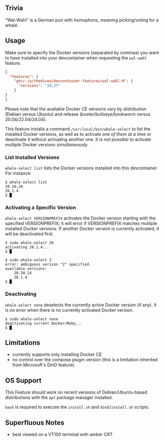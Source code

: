## Trivia

"Wal-Wahl" is a German pun with homophons, meaning picking/voting for a whale.

## Usage

Make sure to specify the Docker versions (separated by commas) you want to have
installed into your devcontainer when requesting the `wal-wahl` feature:

```json
{
  "features": {
    "ghcr.io/thediveo/devcontainer-features/wal-wahl:0": {
      "versions": "20,27"
    }
}
}
```

Please note that the available Docker CE versions vary by distribution (Debian
versus Ubuntu) and release (buster/bullseye/bookworm versus 20.04/22.04/24.04).

This feature installs a command `/usr/local/bin/whale-select` to list the
installed Docker versions, as well as to activate _one of them at a time_ or
deactivate it without activating another one. It is _not possible_ to activate
_multiple_ Docker versions _simultaneously_.

### List Installed Versions

`whale-select list` lists the Docker versions installed into this devcontainer.
For instance:

```
$ whale-select list
20.10.24
26.1.4
$ █
```

### Activating a Specific Version

`whale-select VERSIONPREFIX` activates the Docker version starting with the
specified VERSIONPREFIX; it will error if VERSIONPREFIX matches multiple
installed Docker versions. If another Docker version is currently activated, it
will be deactivated first.

```
$ sudo whale-select 26
activating 26.1.4...
$ █
```

```
$ sudo whale-select 2
error: ambiguous version "2" specified.
available versions:
    20.10.24
    26.1.4
$ █
```

### Deactivating

`whale-select none` deselects the currently active Docker version (if any).
It is no error when there is no currently activated Docker version.

```
$ sudo whale-select none
deactivating current Docker/Moby...
$ █
```

## Limitations

- currently supports only installing Docker CE
- no control over the compose plugin version (this is a limitation inherited
  from Microsoft's DinD feature).

## OS Support

This Feature should work on recent versions of Debian/Ubuntu-based distributions
with the `apt` package manager installed.

`bash` is required to execute the `install.sh` and `dind/install.sh` scripts.

## Superfluous Notes

- best viewed on a VT100 terminal with amber CRT.
